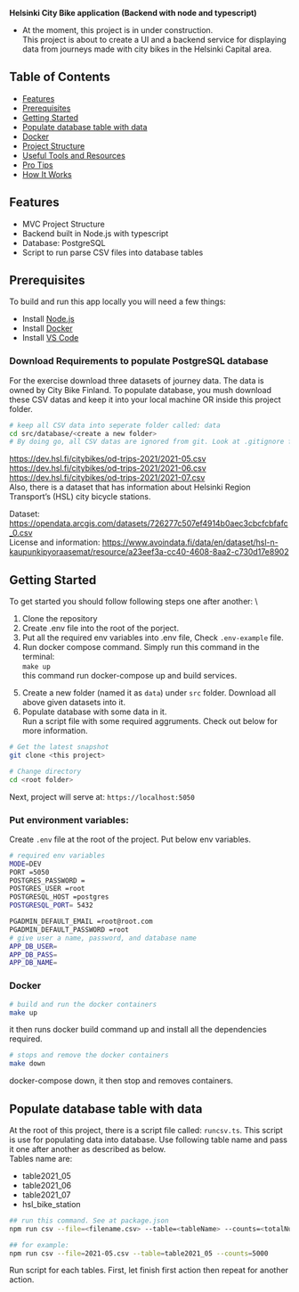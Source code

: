 **Helsinki City Bike application (Backend with node and typescript)**

-   At the moment, this project is in under construction. \
    This project is about to create a UI and a backend service for displaying data from journeys made with city bikes in the Helsinki Capital area.

## Table of Contents

-   [Features](#features)
-   [Prerequisites](#prerequisites)
-   [Getting Started](#getting-started)
-   [Populate database table with data](#populate-database-table-with-data)
-   [Docker](#docker)
-   [Project Structure](#project-structure)
-   [Useful Tools and Resources](#useful-tools-and-resources)
-   [Pro Tips](#pro-tips)
-   [How It Works](#how-it-works-mini-guides)

## Features

-   MVC Project Structure
-   Backend built in Node.js with typescript
-   Database: PostgreSQL
-   Script to run parse CSV files into database tables

## Prerequisites

To build and run this app locally you will need a few things:

-   Install [Node.js](https://nodejs.org/en/)
-   Install [Docker](https://www.docker.com/get-started/)
-   Install [VS Code](https://code.visualstudio.com/)

### Download Requirements to populate PostgreSQL database

For the exercise download three datasets of journey data. The data is owned by City Bike Finland. To populate database, you mush download these CSV datas and keep it into your local machine OR inside this project folder.

```bash
# keep all CSV data into seperate folder called: data
cd src/database/<create a new folder>
# By doing go, all CSV datas are ignored from git. Look at .gitignore file
```

https://dev.hsl.fi/citybikes/od-trips-2021/2021-05.csv \
https://dev.hsl.fi/citybikes/od-trips-2021/2021-06.csv \
https://dev.hsl.fi/citybikes/od-trips-2021/2021-07.csv
\
Also, there is a dataset that has information about Helsinki Region Transport’s (HSL) city bicycle stations.

Dataset: https://opendata.arcgis.com/datasets/726277c507ef4914b0aec3cbcfcbfafc_0.csv \
License and information: https://www.avoindata.fi/data/en/dataset/hsl-n-kaupunkipyoraasemat/resource/a23eef3a-cc40-4608-8aa2-c730d17e8902

## Getting Started

To get started you should follow following steps one after another: \

1. Clone the repository
2. Create .env file into the root of the porject.
3. Put all the required env variables into .env file, Check `.env-example` file.
4. Run docker compose command. Simply run this command in the terminal:  
   `make up` \
   this command run docker-compose up and build services.

5) Create a new folder (named it as `data`) under `src` folder. Download all above given datasets into it.
6) Populate database with some data in it. \
   Run a script file with some required aggruments. Check out below for more information.

```bash
# Get the latest snapshot
git clone <this project>

# Change directory
cd <root folder>
```

Next, project will serve at: `https://localhost:5050`

### Put environment variables:

Create `.env` file at the root of the project. Put below env variables.

```bash
# required env variables
MODE=DEV
PORT =5050
POSTGRES_PASSWORD =
POSTGRES_USER =root
POSTGRESQL_HOST =postgres
POSTGRESQL_PORT= 5432

PGADMIN_DEFAULT_EMAIL =root@root.com
PGADMIN_DEFAULT_PASSWORD =root
# give user a name, password, and database name
APP_DB_USER=
APP_DB_PASS=
APP_DB_NAME=
```

### Docker

```bash
# build and run the docker containers
make up
```

it then runs docker build command up and install all the dependencies required.

```bash
# stops and remove the docker containers
make down
```

docker-compose down,
it then stop and removes containers.

## Populate database table with data

At the root of this project, there is a script file called: `runcsv.ts`. This script is use for populating data into database. Use following table name and pass it one after another as described as below. \
Tables name are:

-   table2021_05
-   table2021_06
-   table2021_07
-   hsl_bike_station

```bash
## run this command. See at package.json
npm run csv --file=<filename.csv> --table=<tableName> --counts=<totalNumberOfRows>

## for example:
npm run csv --file=2021-05.csv --table=table2021_05 --counts=5000
```

Run script for each tables. First, let finish first action then repeat for another action.
